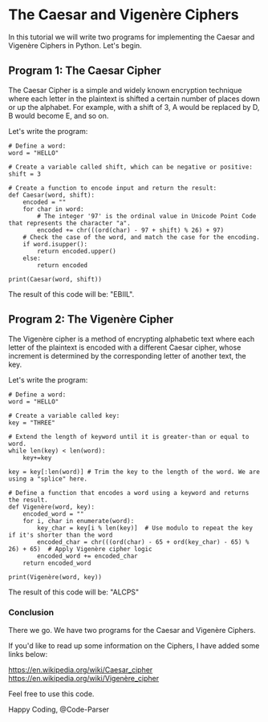 # The Caesar and Vigenère Ciphers
In this tutorial we will write two programs for implementing the Caesar and Vigenère Ciphers in Python. Let's begin.

## Program 1: The Caesar Cipher
The Caesar Cipher is a simple and widely known encryption technique where each letter in the plaintext is shifted
a certain number of places down or up the alphabet. For example, with a shift of 3, A would be replaced by D,
B would become E, and so on.

Let's write the program:
```
# Define a word:
word = "HELLO"

# Create a variable called shift, which can be negative or positive:
shift = 3

# Create a function to encode input and return the result:
def Caesar(word, shift):
    encoded = ""
    for char in word:
        # The integer '97' is the ordinal value in Unicode Point Code that represents the character "a".
        encoded += chr(((ord(char) - 97 + shift) % 26) + 97)
    # Check the case of the word, and match the case for the encoding.
    if word.isupper():
        return encoded.upper()
    else:
        return encoded

print(Caesar(word, shift))
```
The result of this code will be: "EBIIL".

## Program 2: The Vigenère Cipher
The Vigenère cipher is a method of encrypting alphabetic text where each letter of the plaintext is encoded with
a different Caesar cipher, whose increment is determined by the corresponding letter of another text, the key.

Let's write the program:
```
# Define a word:
word = "HELLO"

# Create a variable called key:
key = "THREE"

# Extend the length of keyword until it is greater-than or equal to word.
while len(key) < len(word):
    key+=key

key = key[:len(word)] # Trim the key to the length of the word. We are using a "splice" here.

# Define a function that encodes a word using a keyword and returns the result.
def Vigenère(word, key):
    encoded_word = ""
    for i, char in enumerate(word):
        key_char = key[i % len(key)]  # Use modulo to repeat the key if it's shorter than the word
        encoded_char = chr(((ord(char) - 65 + ord(key_char) - 65) % 26) + 65)  # Apply Vigenère cipher logic
        encoded_word += encoded_char
    return encoded_word

print(Vigenère(word, key))
```
The result of this code will be: "ALCPS"

### Conclusion
There we go. We have two programs for the Caesar and Vigenère Ciphers.

If you'd like to read up some information on the Ciphers, I have added some links below:

https://en.wikipedia.org/wiki/Caesar_cipher
https://en.wikipedia.org/wiki/Vigenère_cipher

Feel free to use this code.

Happy Coding,
@Code-Parser